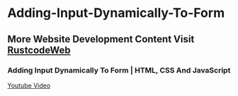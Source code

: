 # Adding-Input-Dynamically-To-Form

## More Website Development Content Visit [RustcodeWeb](https://www.rustcodeweb.com/)

### Adding Input Dynamically To Form | HTML, CSS And JavaScript
[Youtube Video](https://youtu.be/XXDqBM26tXk)
